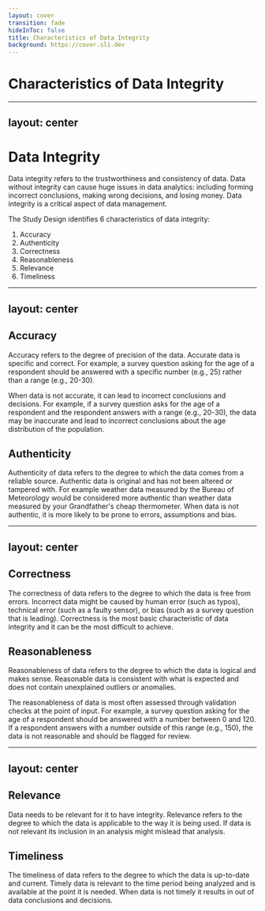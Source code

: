 ```yaml
---
layout: cover
transition: fade
hideInToc: false
title: Characteristics of Data Integrity 
background: https://cover.sli.dev
---
```


# Characteristics of Data Integrity

---
layout: center
---

# Data Integrity

Data integrity refers to the trustworthiness and consistency of data. Data without integrity can cause huge issues in data analytics: including forming incorrect conclusions, making wrong decisions, and losing money. Data integrity is a critical aspect of data management.

The Study Design identifies 6 characteristics of data integrity:

1. Accuracy
2. Authenticity
3. Correctness
4. Reasonableness
5. Relevance
6. Timeliness

---
layout: center
---

## Accuracy

Accuracy refers to the degree of precision of the data. Accurate data is specific and correct. For example, a survey question asking for the age of a respondent should be answered with a specific number (e.g., 25) rather than a range (e.g., 20-30).

When data is not accurate, it can lead to incorrect conclusions and decisions. For example, if a survey question asks for the age of a respondent and the respondent answers with a range (e.g., 20-30), the data may be inaccurate and lead to incorrect conclusions about the age distribution of the population.


## Authenticity

Authenticity of data refers to the degree to which the data comes from a reliable source. Authentic data is original and has not been altered or tampered with. For example weather data measured by the Bureau of Meteorology would be considered more authentic than weather data measured by your Grandfather's cheap thermometer. When data is not authentic, it is more likely to be prone to errors, assumptions and bias.

---
layout: center
---

## Correctness

The correctness of data refers to the degree to which the data is free from errors. Incorrect data might be caused by human error (such as typos), technical error (such as a faulty sensor), or bias (such as a survey question that is leading). Correctness is the most basic characteristic of data integrity and it can be the most difficult to achieve.


## Reasonableness

Reasonableness of data refers to the degree to which the data is logical and makes sense. Reasonable data is consistent with what is expected and does not contain unexplained outliers or anomalies. 

The reasonableness of data is most often assessed through validation checks at the point of input. For example, a survey question asking for the age of a respondent should be answered with a number between 0 and 120. If a respondent answers with a number outside of this range (e.g., 150), the data is not reasonable and should be flagged for review.

---
layout: center
---

## Relevance

Data needs to be relevant for it to have integrity. Relevance refers to the degree to which the data is applicable to the way it is being used. If data is not relevant its inclusion in an analysis might mislead that analysis. 

## Timeliness

The timeliness of data refers to the degree to which the data is up-to-date and current. Timely data is relevant to the time period being analyzed and is available at the point it is needed. When data is not timely it results in out of data conclusions and decisions.


